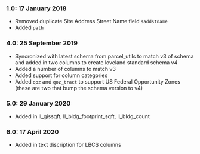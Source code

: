 ### 1.0: 17 January 2018

* Removed duplicate Site Address Street Name field `saddstname`
* Added `path`

### 4.0: 25 September 2019

* Syncronized with latest schema from parcel_utils to match v3 of schema and added in two columns to create loveland standard schema v4
* Added a number of columns to match v3
* Added support for column categories
* Added `qoz` and `qoz_tract` to support US Federal Opportunity Zones (these are two that bump the schema version to v4)

### 5.0: 29 January 2020

* Added in ll_gissqft, ll_bldg_footprint_sqft, ll_bldg_count

### 6.0: 17 April 2020

* Added in text discription for LBCS columns